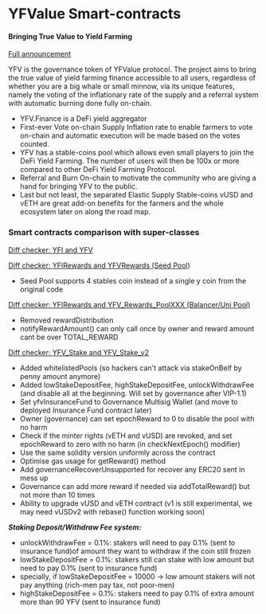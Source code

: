# YFValue Smart-contracts
#### Bringing True Value to Yield Farming

[Full announcement](https://medium.com/@yfv.finance/yfv-bringing-true-value-to-yield-farming-bddc4edf889a)

YFV is the governance token of YFValue protocol. The project aims to bring the true value of yield farming finance accessible to all users, regardless of whether you are a big whale or small minnow, via its unique features, namely the voting of the inflationary rate of the supply and a referral system with automatic burning done fully on-chain.
- YFV.Finance is a DeFi yield aggregator
- First-ever Vote on-chain Supply Inflation rate to enable farmers to vote on-chain and automatic execution will be made based on the votes counted.
- YFV has a stable-coins pool which allows even small players to join the DeFi Yield Farming. The number of users will then be 100x or more compared to other DeFi Yield Farming Protocol.
- Referral and Burn On-chain to motivate the community who are giving a hand for bringing YFV to the public.
- Last but not least, the separated Elastic Supply Stable-coins vUSD and vETH are great add-on benefits for the farmers and the whole ecosystem later on along the road map.

### Smart contracts comparison with super-classes

[Diff checker: YFI and YFV](https://www.diffchecker.com/xmmWFRAg)

[Diff checker: YFIRewards and YFVRewards (Seed Pool)](https://www.diffchecker.com/PT4d1PSC)
 - Seed Pool supports 4 stables coin instead of a single y coin from the original code

[Diff checker: YFIRewards and YFV_Rewards_PoolXXX (Balancer/Uni Pool)](https://www.diffchecker.com/PWyndemv)
 - Removed rewardDistribution
 - notifyRewardAmount() can only call once by owner and reward amount cant be over TOTAL_REWARD

[Diff checker: YFV_Stake and YFV_Stake_v2](https://www.diffchecker.com/ILtq1RZG)
 - Added whitelistedPools (so hackers can't attack via stakeOnBelf by penny amount anymore)
 - Added lowStakeDepositFee, highStakeDepositFee, unlockWithdrawFee (and disable all at the beginning. Will set by governance after VIP-1.1)
 - Set yfvInsuranceFund to Governance Multisig Wallet (and move to deployed Insurance Fund contract later)
 - Owner (governance) can set epochReward to 0 to disable the pool with no harm
 - Check if the minter rights (vETH and vUSD) are revoked, and set epochReward to zero with no harm (in checkNextEpoch() modifier)
 - Use the same solidity version uniformly across the contract
 - Optimise gas usage for getReward() method
 - Add governanceRecoverUnsupported for recover any ERC20 sent in mess up
 - Governance can add more reward if needed via addTotalReward() but not more than 10 times
 - Ability to upgrade vUSD and vETH contract (v1 is still experimental, we may need vUSDv2 with rebase() function working soon)

 
**_Staking Deposit/Withdraw Fee system:_**
 - unlockWithdrawFee = 0.1%: stakers will need to pay 0.1% (sent to insurance fund)of amount they want to withdraw if the coin still frozen
 - lowStakeDepositFee = 0.1%: stakers still can stake with low amount but need to pay 0.1% (sent to insurance fund)
 - specially, if lowStakeDepositFee = 10000 -> low amount stakers will not pay anything (rich-men pay tax, not poor-men)
 - highStakeDepositFee = 0.1%: stakers need to pay 0.1% of extra amount more than 90 YFV (sent to insurance fund)
